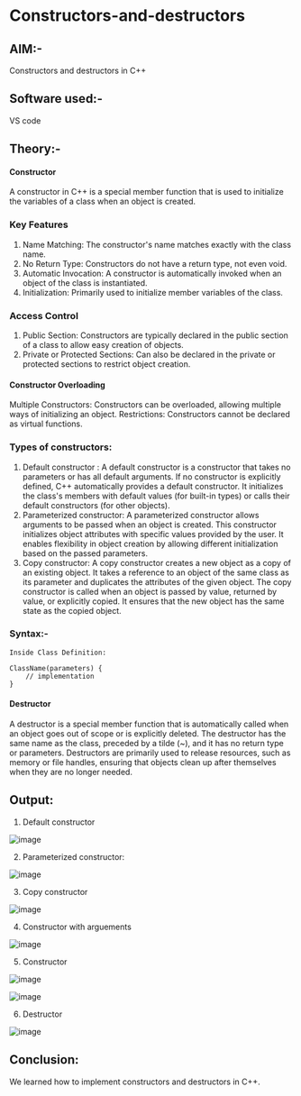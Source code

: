 # Constructors-and-destructors
## AIM:-
Constructors and destructors in C++

## Software used:-
VS code

## Theory:-
#### Constructor 
A constructor in C++ is a special member function that is used to initialize the variables of a class when an object is created.

### Key Features
1. Name Matching: The constructor's name matches exactly with the class name.
2. No Return Type: Constructors do not have a return type, not even void.
3. Automatic Invocation: A constructor is automatically invoked when an object of the class is instantiated.
4. Initialization: Primarily used to initialize member variables of the class.
### Access Control
1. Public Section: Constructors are typically declared in the public section of a class to allow easy creation of objects.
2. Private or Protected Sections: Can also be declared in the private or protected sections to restrict object creation.
#### Constructor Overloading
Multiple Constructors: Constructors can be overloaded, allowing multiple ways of initializing an object. Restrictions: Constructors cannot be declared as virtual functions.
### Types of constructors:
1. Default constructor :
   A default constructor is a constructor that takes no parameters or has all default arguments. If no constructor is explicitly defined, C++ automatically provides a default constructor. It initializes the class's members with default values (for built-in types) or calls their default constructors (for other objects).
2. Parameterized constructor:
 A parameterized constructor allows arguments to be passed when an object is created. This constructor initializes object attributes with specific values provided by the user. It enables flexibility in object creation by allowing different initialization based on the passed parameters.
3. Copy constructor:
A copy constructor creates a new object as a copy of an existing object. It takes a reference to an object of the same class as its parameter and duplicates the attributes of the given object. The copy constructor is called when an object is passed by value, returned by value, or explicitly copied. It ensures that the new object has the same state as the copied object.

### Syntax:-
```
Inside Class Definition:

ClassName(parameters) { 
    // implementation 
}
```
#### Destructor 
A destructor is a special member function that is automatically called when an object goes out of scope or is explicitly deleted. The destructor has the same name as the class, preceded by a tilde (~), and it has no return type or parameters. Destructors are primarily used to release resources, such as memory or file handles, ensuring that objects clean up after themselves when they are no longer needed.
## Output:
1. Default constructor 

![image](https://github.com/user-attachments/assets/08ccd8c1-f495-4313-8d9e-078e444f3e54)

2. Parameterized constructor:

![image](https://github.com/user-attachments/assets/67a68ea5-5b92-4ef4-81dd-b2ffbe52dab6)

3. Copy constructor 

![image](https://github.com/user-attachments/assets/f039d04c-476c-4559-b9a0-135b75356f21)

4. Constructor with arguements 

![image](https://github.com/user-attachments/assets/e4dcac3c-c148-447f-84a3-aa924e7ca468)

5. Constructor 

![image](https://github.com/user-attachments/assets/b723419e-b322-4ac4-9600-58f68ee92d04)


![image](https://github.com/user-attachments/assets/fee8562b-3dab-42cb-bd53-3e0a85b7bac8)

6. Destructor 

![image](https://github.com/user-attachments/assets/fee915a0-566f-4682-a9f2-8e63cc1ec7e4)


## Conclusion:
We learned how to implement constructors and destructors in C++.

